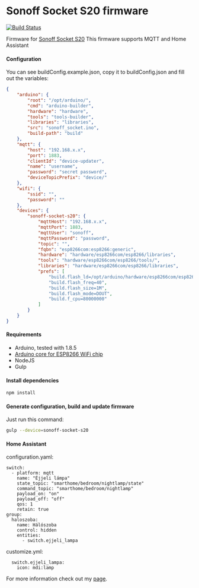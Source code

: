 # Sonoff Socket S20 firmware

[![Build Status](https://travis-ci.org/gyengus/sonoff_socket_firmware.svg?branch=master)](https://travis-ci.org/gyengus/sonoff_socket_firmware)

Firmware for [Sonoff Socket S20](https://www.banggood.com/SONOFF-S20-10A-2200W-Wifi-Wireless-Remote-Control-Socket-Smart-Timer-Plug-Smart-Home-Power-Socket-Support-Alexa-p-1142285.html?p=5O07141883558201507E)
This firmware supports MQTT and Home Assistant

#### Configuration

You can see buildConfig.example.json, copy it to buildConfig.json and fill out the variables:
```json
{
	"arduino": {
		"root": "/opt/arduino/",
		"cmd": "arduino-builder",
		"hardware": "hardware",
		"tools": "tools-builder",
		"libraries": "libraries",
		"src": "sonoff_socket.ino",
		"build-path": "build"
	},
	"mqtt": {
		"host": "192.168.x.x",
		"port": 1883,
		"clientId": "device-updater",
		"name": "username",
		"password": "secret password",
		"deviceTopicPrefix": "device/"
	},
	"wifi": {
		"ssid": "",
		"password": ""
	},
	"devices": {
		"sonoff-socket-s20": {
			"mqttHost": "192.168.x.x",
			"mqttPort": 1883,
			"mqttUser": "sonoff",
			"mqttPassword": "password",
			"topic": "",
			"fqbn": "esp8266com:esp8266:generic",
			"hardware": "hardware/esp8266com/esp8266/libraries",
			"tools": "hardware/esp8266com/esp8266/tools/",
			"libraries": "hardware/esp8266com/esp8266/libraries",
			"prefs": [
				"build.flash_ld=/opt/arduino/hardware/esp8266com/esp8266/tools/sdk/ld/eagle.flash.1m0.ld",
				"build.flash_freq=40",
				"build.flash_size=1M",
				"build.flash_mode=DOUT",
				"build.f_cpu=80000000"
			]
		}
	}
}

```
#### Requirements

- Arduino, tested with 1.8.5
- [Arduino core for ESP8266 WiFi chip](https://github.com/esp8266/Arduino)
- NodeJS
- Gulp

#### Install dependencies

```bash
npm install
```

#### Generate configuration, build and update firmware

Just run this command:
```bash
gulp --device=sonoff-socket-s20
```

#### Home Assistant

configuration.yaml:
```
switch:
  - platform: mqtt
    name: "Éjjeli lámpa"
    state_topic: "smarthome/bedroom/nightlamp/state"
    command_topic: "smarthome/bedroom/nightlamp"
    payload_on: "on"
    payload_off: "off"
    qos: 1
    retain: true
group:
  haloszoba:
    name: Hálószoba
    control: hidden
    entities:
      - switch.ejjeli_lampa
```
customize.yml:
```
  switch.ejjeli_lampa:
    icon: mdi:lamp
```



For more information check out my [page](https://gyengus.hu/2017/10/sonoff-smart-socket-es-home-assistant/).
